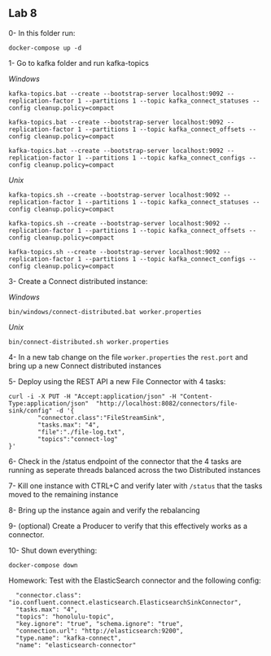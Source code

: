 ## Lab 8

0- In this folder run:

```
docker-compose up -d
```


1- Go to kafka folder and run kafka-topics

*Windows*

```
kafka-topics.bat --create --bootstrap-server localhost:9092 --replication-factor 1 --partitions 1 --topic kafka_connect_statuses --config cleanup.policy=compact

kafka-topics.bat --create --bootstrap-server localhost:9092 --replication-factor 1 --partitions 1 --topic kafka_connect_offsets --config cleanup.policy=compact

kafka-topics.bat --create --bootstrap-server localhost:9092 --replication-factor 1 --partitions 1 --topic kafka_connect_configs --config cleanup.policy=compact
```

*Unix*

```
kafka-topics.sh --create --bootstrap-server localhost:9092 --replication-factor 1 --partitions 1 --topic kafka_connect_statuses --config cleanup.policy=compact

kafka-topics.sh --create --bootstrap-server localhost:9092 --replication-factor 1 --partitions 1 --topic kafka_connect_offsets --config cleanup.policy=compact

kafka-topics.sh --create --bootstrap-server localhost:9092 --replication-factor 1 --partitions 1 --topic kafka_connect_configs --config cleanup.policy=compact
```

3- Create a Connect distributed instance:

*Windows*

```
bin/windows/connect-distributed.bat worker.properties
```

*Unix*

```
bin/connect-distributed.sh worker.properties
```

4- In a new tab change on the file `worker.properties` the `rest.port` and bring up a new Connect distributed instances

5- Deploy using the REST API a new File Connector with 4 tasks:

```
curl -i -X PUT -H "Accept:application/json" -H "Content-Type:application/json"  "http://localhost:8082/connectors/file-sink/config" -d '{
        "connector.class":"FileStreamSink",
        "tasks.max": "4",
        "file":"./file-log.txt",
        "topics":"connect-log"
}'
```

6- Check in the /status endpoint of the connector that the 4 tasks are running as seperate threads balanced across the two Distributed instances

7- Kill one instance with CTRL+C and verify later with `/status` that the tasks moved to the remaining instance

8- Bring up the instance again and verify the rebalancing

9- (optional) Create a Producer to verify that this effectively works as a connector.

10- Shut down everything:

```
docker-compose down
```

Homework: Test with the ElasticSearch connector and the following config:

```
  "connector.class": "io.confluent.connect.elasticsearch.ElasticsearchSinkConnector",
  "tasks.max": "4", 
  "topics": "honolulu-topic", 
  "key.ignore": "true", "schema.ignore": "true", 
  "connection.url": "http://elasticsearch:9200", 
  "type.name": "kafka-connect", 
  "name": "elasticsearch-connector"
```
  